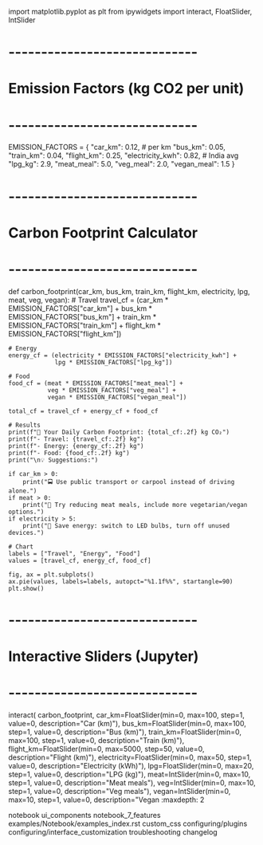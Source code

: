 import matplotlib.pyplot as plt
from ipywidgets import interact, FloatSlider, IntSlider

# -----------------------------
# Emission Factors (kg CO2 per unit)
# -----------------------------
EMISSION_FACTORS = {
    "car_km": 0.12,      # per km
    "bus_km": 0.05,
    "train_km": 0.04,
    "flight_km": 0.25,
    "electricity_kwh": 0.82,  # India avg
    "lpg_kg": 2.9,
    "meat_meal": 5.0,
    "veg_meal": 2.0,
    "vegan_meal": 1.5
}

# -----------------------------
# Carbon Footprint Calculator
# -----------------------------
def carbon_footprint(car_km, bus_km, train_km, flight_km, electricity, lpg, meat, veg, vegan):
    # Travel
    travel_cf = (car_km * EMISSION_FACTORS["car_km"] +
                 bus_km * EMISSION_FACTORS["bus_km"] +
                 train_km * EMISSION_FACTORS["train_km"] +
                 flight_km * EMISSION_FACTORS["flight_km"])
    
    # Energy
    energy_cf = (electricity * EMISSION_FACTORS["electricity_kwh"] +
                 lpg * EMISSION_FACTORS["lpg_kg"])
    
    # Food
    food_cf = (meat * EMISSION_FACTORS["meat_meal"] +
               veg * EMISSION_FACTORS["veg_meal"] +
               vegan * EMISSION_FACTORS["vegan_meal"])
    
    total_cf = travel_cf + energy_cf + food_cf
    
    # Results
    print(f"🌱 Your Daily Carbon Footprint: {total_cf:.2f} kg CO₂")
    print(f"- Travel: {travel_cf:.2f} kg")
    print(f"- Energy: {energy_cf:.2f} kg")
    print(f"- Food: {food_cf:.2f} kg")
    print("\n💡 Suggestions:")
    
    if car_km > 0:
        print("🚍 Use public transport or carpool instead of driving alone.")
    if meat > 0:
        print("🥦 Try reducing meat meals, include more vegetarian/vegan options.")
    if electricity > 5:
        print("🔌 Save energy: switch to LED bulbs, turn off unused devices.")
    
    # Chart
    labels = ["Travel", "Energy", "Food"]
    values = [travel_cf, energy_cf, food_cf]
    
    fig, ax = plt.subplots()
    ax.pie(values, labels=labels, autopct="%1.1f%%", startangle=90)
    plt.show()

# -----------------------------
# Interactive Sliders (Jupyter)
# -----------------------------
interact(
    carbon_footprint,
    car_km=FloatSlider(min=0, max=100, step=1, value=0, description="Car (km)"),
    bus_km=FloatSlider(min=0, max=100, step=1, value=0, description="Bus (km)"),
    train_km=FloatSlider(min=0, max=100, step=1, value=0, description="Train (km)"),
    flight_km=FloatSlider(min=0, max=5000, step=50, value=0, description="Flight (km)"),
    electricity=FloatSlider(min=0, max=50, step=1, value=0, description="Electricity (kWh)"),
    lpg=FloatSlider(min=0, max=20, step=1, value=0, description="LPG (kg)"),
    meat=IntSlider(min=0, max=10, step=1, value=0, description="Meat meals"),
    veg=IntSlider(min=0, max=10, step=1, value=0, description="Veg meals"),
    vegan=IntSlider(min=0, max=10, step=1, value=0, description="Vegan 
:maxdepth: 2

notebook
ui_components
notebook_7_features
examples/Notebook/examples_index.rst
custom_css
configuring/plugins
configuring/interface_customization
troubleshooting
changelog
```
